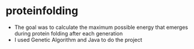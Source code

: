 # proteinfolding
- The goal was to calculate the maximum possible energy that emerges during protein folding after each generation 
- I used Genetic Algorithm and Java to do the project
